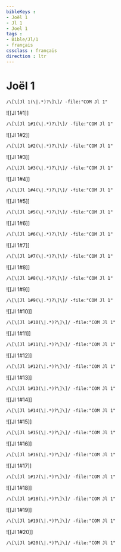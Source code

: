 ```yaml
---
bibleKeys : 
- Joël 1
- Jl 1
- Joel 1
tags : 
- Bible/Jl/1
- français
cssclass : français
direction : ltr
---
```


# Joël 1

```query
/\[\[Jl 1(\|.*)?\]\]/ -file:"COM Jl 1"
```



![[Jl 1#1]]

```query
/\[\[Jl 1#1(\|.*)?\]\]/ -file:"COM Jl 1"
```

![[Jl 1#2]]

```query
/\[\[Jl 1#2(\|.*)?\]\]/ -file:"COM Jl 1"
```

![[Jl 1#3]]

```query
/\[\[Jl 1#3(\|.*)?\]\]/ -file:"COM Jl 1"
```

![[Jl 1#4]]

```query
/\[\[Jl 1#4(\|.*)?\]\]/ -file:"COM Jl 1"
```

![[Jl 1#5]]

```query
/\[\[Jl 1#5(\|.*)?\]\]/ -file:"COM Jl 1"
```

![[Jl 1#6]]

```query
/\[\[Jl 1#6(\|.*)?\]\]/ -file:"COM Jl 1"
```

![[Jl 1#7]]

```query
/\[\[Jl 1#7(\|.*)?\]\]/ -file:"COM Jl 1"
```

![[Jl 1#8]]

```query
/\[\[Jl 1#8(\|.*)?\]\]/ -file:"COM Jl 1"
```

![[Jl 1#9]]

```query
/\[\[Jl 1#9(\|.*)?\]\]/ -file:"COM Jl 1"
```

![[Jl 1#10]]

```query
/\[\[Jl 1#10(\|.*)?\]\]/ -file:"COM Jl 1"
```

![[Jl 1#11]]

```query
/\[\[Jl 1#11(\|.*)?\]\]/ -file:"COM Jl 1"
```

![[Jl 1#12]]

```query
/\[\[Jl 1#12(\|.*)?\]\]/ -file:"COM Jl 1"
```

![[Jl 1#13]]

```query
/\[\[Jl 1#13(\|.*)?\]\]/ -file:"COM Jl 1"
```

![[Jl 1#14]]

```query
/\[\[Jl 1#14(\|.*)?\]\]/ -file:"COM Jl 1"
```

![[Jl 1#15]]

```query
/\[\[Jl 1#15(\|.*)?\]\]/ -file:"COM Jl 1"
```

![[Jl 1#16]]

```query
/\[\[Jl 1#16(\|.*)?\]\]/ -file:"COM Jl 1"
```

![[Jl 1#17]]

```query
/\[\[Jl 1#17(\|.*)?\]\]/ -file:"COM Jl 1"
```

![[Jl 1#18]]

```query
/\[\[Jl 1#18(\|.*)?\]\]/ -file:"COM Jl 1"
```

![[Jl 1#19]]

```query
/\[\[Jl 1#19(\|.*)?\]\]/ -file:"COM Jl 1"
```

![[Jl 1#20]]

```query
/\[\[Jl 1#20(\|.*)?\]\]/ -file:"COM Jl 1"
```

